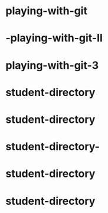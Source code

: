 # playing-with-git
# -playing-with-git-II
# playing-with-git-3
# student-directory
# student-directory
# student-directory-
# student-directory
# student-directory
